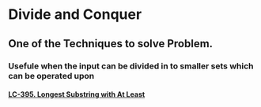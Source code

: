 # Divide and Conquer
## One of the Techniques to solve Problem. 
### Usefule when the input can be divided in to smaller sets which can be operated upon
#### [LC-395. Longest Substring with At Least](https://leetcode.com/problems/longest-substring-with-at-least-k-repeating-characters/)

